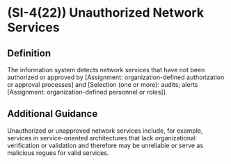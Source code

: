 
# (SI-4(22)) Unauthorized Network Services

## Definition

The information system detects network services that have not been authorized or approved by [Assignment: organization-defined authorization or approval processes] and [Selection (one or more): audits; alerts [Assignment: organization-defined personnel or roles]].

## Additional Guidance

Unauthorized or unapproved network services include, for example, services in service-oriented architectures that lack organizational verification or validation and therefore may be unreliable or serve as malicious rogues for valid services.
